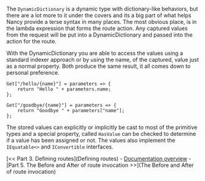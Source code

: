 The `DynamicDictionary` is a dynamic type with dictionary-like behaviors, but there are a lot more to it under the covers and its a big part of what helps Nancy provide a terse syntax in many places. The most obvious place, is in the lambda expression that forms the route action. Any captured values from the request will be put into a DynamicDictionary and passed into the action for the route.

With the DynamicDictionary you are able to access the values using a standard indexer approach or by using the name, of the captured, value just as a normal property. Both produce the same result, it all comes down to personal preference.

    Get["/hello/{name}"] = parameters => {
        return "Hello " + parameters.name;
    };

    Get["/goodbye/{name}"] = parameters => {
        return "Goodbye " + parameters["name"];
    };
	
The stored values can explicitly or implicitly be cast to most of the primitive types and a special property, called `HasValue` can be checked to determine if a value has been assigned or not. The values also implement the `IEquatable<>` and `IConvertible` interfaces.

[<< Part 3. Defining routes](Defining routes) - [Documentation overview](Documentation) - [Part 5. The Before and After of route invocation >>](The Before and After of route invocation)